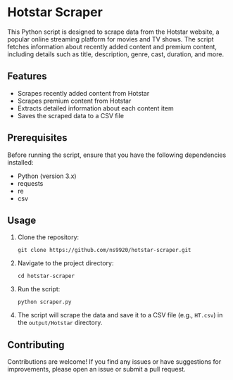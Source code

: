 <div>
    <h1>Hotstar Scraper</h1>
    <p>This Python script is designed to scrape data from the Hotstar website, a popular online streaming platform for movies and TV shows. The script fetches information about recently added content and premium content, including details such as title, description, genre, cast, duration, and more.</p>
    <h2>Features</h2>
    <ul>
        <li>Scrapes recently added content from Hotstar</li>
        <li>Scrapes premium content from Hotstar</li>
        <li>Extracts detailed information about each content item</li>
        <li>Saves the scraped data to a CSV file</li>
    </ul>
    <h2>Prerequisites</h2>
    <p>Before running the script, ensure that you have the following dependencies installed:</p>
    <ul>
        <li>Python (version 3.x)</li>
        <li>requests</li>
        <li>re</li>
        <li>csv</li>
    </ul>
    <h2>Usage</h2>
    <ol>
        <li>Clone the repository:
            <pre><code>git clone https://github.com/ns9920/hotstar-scraper.git</code></pre>
        </li>
        <li>Navigate to the project directory:
            <pre><code>cd hotstar-scraper</code></pre>
        </li>
        <li>Run the script:
            <pre><code>python scraper.py</code></pre>
        </li>
        <li>The script will scrape the data and save it to a CSV file (e.g., <code>HT.csv</code>) in the <code>output/Hotstar</code> directory.</li>
    </ol>
    <h2>Contributing</h2>
    <p>Contributions are welcome! If you find any issues or have suggestions for improvements, please open an issue or submit a pull request.</p>
</div>

